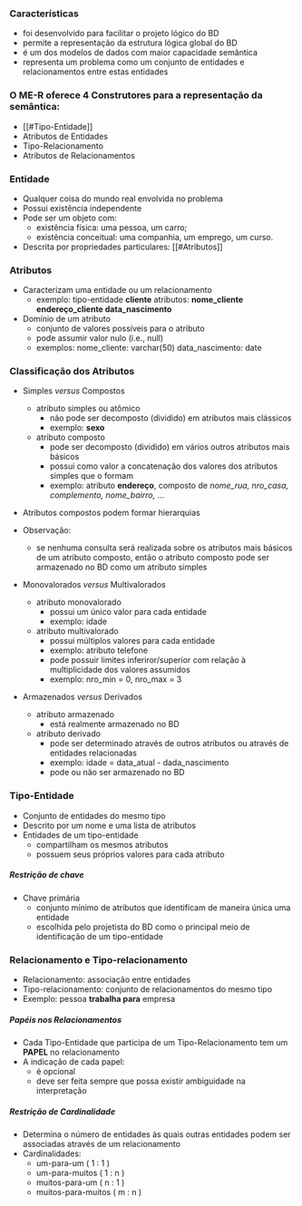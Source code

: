 ### Características
- foi desenvolvido para facilitar o projeto lógico do BD
- permite a representação da estrutura lógica global do BD
- é um dos modelos de dados com maior capacidade semântica
- representa um problema como um conjunto de entidades e relacionamentos entre estas entidades

### O ME-R oferece 4 Construtores para a representação da semântica:
- [[#Tipo-Entidade]]
- Atributos de Entidades
- Tipo-Relacionamento
- Atributos de Relacionamentos

### Entidade
- Qualquer coisa do mundo real envolvida no problema
- Possui existência independente
- Pode ser um objeto com:
	- existência física: uma pessoa, um carro;
	- existência conceitual: uma companhia, um emprego, um curso.
- Descrita por propriedades particulares: [[#Atributos]]

### Atributos 
- Caracterizam uma entidade ou um relacionamento
	- exemplo: tipo-entidade **cliente**
			 atributos: **nome_cliente
					 endereço_cliente
					 data_nascimento**
- Domínio de um atributo
	- conjunto de valores possíveis para o atributo
	- pode assumir valor nulo (i.e., null)
	- exemplos: nome_cliente: varchar(50)
						 data_nascimento: date

### Classificação dos Atributos
- Simples _versus_ Compostos
	- atributo simples ou atômico
		- não pode ser decomposto (dividido) em atributos mais clássicos
		- exemplo: **sexo**
	- atributo composto
		- pode ser decomposto (dividido) em vários outros atributos mais básicos
		- possui como valor a concatenação dos valores dos atributos simples que o formam
		- exemplo: atributo **endereço**, composto de _nome_rua, nro_casa, complemento, nome_bairro,_ ...
- Atributos compostos podem formar hierarquias
- Observação: 
	- se nenhuma consulta será realizada sobre os atributos mais básicos de um atributo composto, então o atributo composto pode ser armazenado no BD como um atributo simples

- Monovalorados _versus_ Multivalorados
	- atributo monovalorado
		- possui um único valor para cada entidade
		- exemplo: idade
	- atributo multivalorado
		- possui múltiplos valores para cada entidade
		- exemplo: atributo telefone
		- pode possuir limites inferiror/superior com relação à multiplicidade dos valores assumidos
		- exemplo: nro_min = 0, nro_max = 3

- Armazenados _versus_ Derivados
	- atributo armazenado
		- está realmente armazenado no BD
	- atributo derivado
		- pode ser determinado através de outros atributos ou através de entidades relacionadas
		- exemplo: idade = data_atual - dada_nascimento
		- pode ou não ser armazenado no BD

### Tipo-Entidade
- Conjunto de entidades do mesmo tipo
- Descrito por um nome e uma lista de atributos
- Entidades de um tipo-entidade
	- compartilham os mesmos atributos
	- possuem seus próprios valores para cada atributo
##### Restrição de chave
- Chave primária
	- conjunto mínimo de atributos que identificam de maneira única uma entidade
	- escolhida pelo projetista do BD como o principal meio de identificação de um tipo-entidade

### Relacionamento e Tipo-relacionamento
- Relacionamento: associação entre entidades
- Tipo-relacionamento: conjunto de relacionamentos do mesmo tipo
- Exemplo: pessoa **trabalha para** empresa

##### Papéis nos Relacionamentos
- Cada Tipo-Entidade que participa de um Tipo-Relacionamento tem um **PAPEL** no relacionamento
- A indicação de cada papel:
	- é opcional
	- deve ser feita sempre que possa existir ambiguidade na interpretação

##### Restrição de Cardinalidade
- Determina o número de entidades às quais outras entidades podem ser associadas através de um relacionamento
- Cardinalidades:
	- um-para-um ( 1 : 1 )
	- um-para-muitos ( 1 : n )
	- muitos-para-um ( n : 1 )
	- muitos-para-muitos ( m : n )